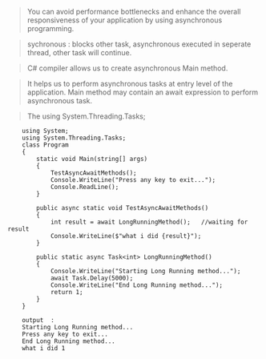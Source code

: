 > You can avoid performance bottlenecks and enhance the overall responsiveness of your application by using asynchronous programming.

> sychronous : blocks other task, asynchronous executed in seperate thread, other task will continue.

> C# compiler allows us to create asynchronous Main method.

> It helps us to perform asynchronous tasks at entry level of the application. 
  Main method may contain an await expression to perform asynchronous task.

> The using System.Threading.Tasks; 

        using System;
        using System.Threading.Tasks;
        class Program
        {
            static void Main(string[] args)
            {
                TestAsyncAwaitMethods();
                Console.WriteLine("Press any key to exit...");
                Console.ReadLine();
            }

            public async static void TestAsyncAwaitMethods()
            {
                int result = await LongRunningMethod();   //waiting for result
                Console.WriteLine($"what i did {result}");
            }

            public static async Task<int> LongRunningMethod()
            {
                Console.WriteLine("Starting Long Running method...");
                await Task.Delay(5000);
                Console.WriteLine("End Long Running method...");
                return 1;
            }
        }
        
        output  :
        Starting Long Running method...
        Press any key to exit...
        End Long Running method...
        what i did 1
